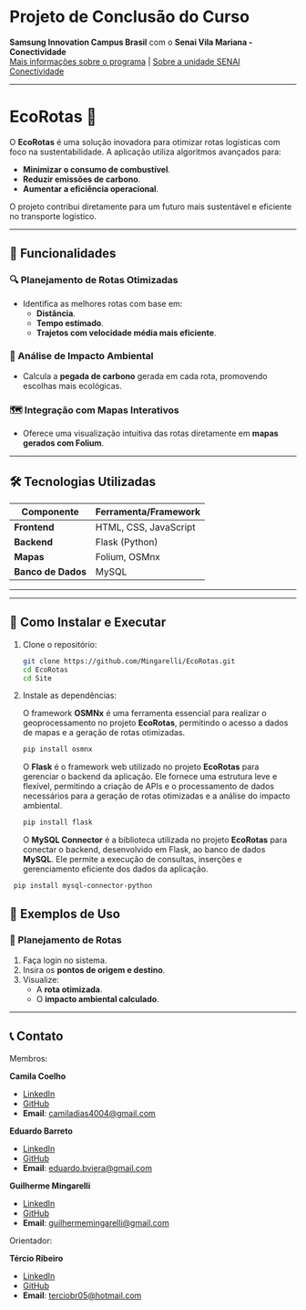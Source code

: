 # Projeto de Conclusão do Curso  
**Samsung Innovation Campus Brasil** com o **Senai Vila Mariana - Conectividade**  
[Mais informações sobre o programa](https://csr.samsung.com/pt/programViewSic.do) | [Sobre a unidade SENAI Conectividade](https://sp.senai.br/unidade/conectividade/)  

---

# EcoRotas 🌱  

O **EcoRotas** é uma solução inovadora para otimizar rotas logísticas com foco na sustentabilidade. A aplicação utiliza algoritmos avançados para:  
- **Minimizar o consumo de combustível**.  
- **Reduzir emissões de carbono**.  
- **Aumentar a eficiência operacional**.  

O projeto contribui diretamente para um futuro mais sustentável e eficiente no transporte logístico.  

---

## 🚀 Funcionalidades  

### 🔍 Planejamento de Rotas Otimizadas  
- Identifica as melhores rotas com base em:  
  - **Distância**.  
  - **Tempo estimado**.  
  - **Trajetos com velocidade média mais eficiente**.  

### 🌱 Análise de Impacto Ambiental  
- Calcula a **pegada de carbono** gerada em cada rota, promovendo escolhas mais ecológicas.  

### 🗺️ Integração com Mapas Interativos  
- Oferece uma visualização intuitiva das rotas diretamente em **mapas gerados com Folium**.  

---

## 🛠️ Tecnologias Utilizadas  

| Componente        | Ferramenta/Framework       |  
|-------------------|---------------------------|  
| **Frontend**      | HTML, CSS, JavaScript     |  
| **Backend**       | Flask (Python)            |  
| **Mapas**         | Folium, OSMnx             |  
| **Banco de Dados**| MySQL                     |  

---

---

## 🧰 Como Instalar e Executar

1. Clone o repositório:
   ```bash
   git clone https://github.com/Mingarelli/EcoRotas.git
   cd EcoRotas
   cd Site
   ```
2. Instale as dependências:

   O framework **OSMNx** é uma ferramenta essencial para realizar o geoprocessamento no projeto **EcoRotas**, permitindo o acesso a dados de mapas e a geração de rotas otimizadas.  
   ```bash
   pip install osmnx
   ```

   O **Flask** é o framework web utilizado no projeto **EcoRotas** para gerenciar o backend da aplicação. Ele fornece uma estrutura leve e flexível, permitindo a criação de APIs e o   processamento de dados necessários para a geração de rotas otimizadas e a análise do impacto ambiental.
   ```bash
   pip install flask
   ```
   
   O **MySQL Connector** é a biblioteca utilizada no projeto **EcoRotas** para conectar o backend, desenvolvido em Flask, ao banco de dados **MySQL**. Ele permite a execução de consultas, inserções e gerenciamento eficiente dos dados da aplicação.
  ```bash
   pip install mysql-connector-python
   ```

## 🌟 Exemplos de Uso

### 🚗 Planejamento de Rotas  
1. Faça login no sistema.  
2. Insira os **pontos de origem e destino**.  
3. Visualize:  
   - A **rota otimizada**.  
   - O **impacto ambiental calculado**.
  
---

## 📞 Contato  

Membros:

  **Camila Coelho**  
  - [LinkedIn](https://www.linkedin.com/in/camila-coelho-dias/)  
  - [GitHub](https://github.com/Camila-Coelho-Dias)  
  - **Email**: [camiladias4004@gmail.com](mailto:camiladias4004@gmail.com)

  **Eduardo Barreto**  
  - [LinkedIn](https://www.linkedin.com/in/eduardo-b-b165b9116/)  
  - [GitHub](https://github.com/VieiraEduardo)  
  - **Email**: [eduardo.bviera@gmail.com](mailto:eduardo.bviera@gmail.com)  

  **Guilherme Mingarelli**  
  - [LinkedIn](https://www.linkedin.com/in/guilherme-santiago-mingarelli-30b67395/)  
  - [GitHub](https://github.com/Mingarelli)  
  - **Email**: [guilhermemingarelli@gmail.com](mailto:guilhermemingarelli@gmail.com)

Orientador:

  **Tércio Ribeiro**  
  - [LinkedIn](https://www.linkedin.com/in/tercio-ribeiro/)  
  - [GitHub](https://github.com/tbribeiro05)  
  - **Email**: [terciobr05@hotmail.com](mailto:terciobr05@hotmail.com)

